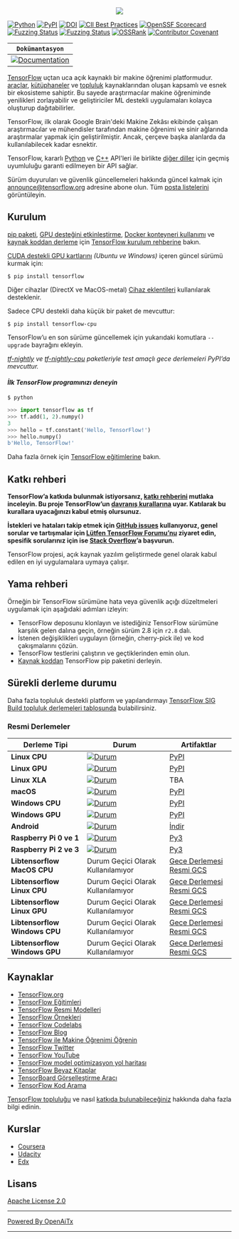 <div align="center">
  <img src="https://www.tensorflow.org/images/tf_logo_horizontal.png">
</div>

[![Python](https://img.shields.io/pypi/pyversions/tensorflow.svg)](https://badge.fury.io/py/tensorflow)
[![PyPI](https://badge.fury.io/py/tensorflow.svg)](https://badge.fury.io/py/tensorflow)
[![DOI](https://zenodo.org/badge/DOI/10.5281/zenodo.4724125.svg)](https://doi.org/10.5281/zenodo.4724125)
[![CII Best Practices](https://bestpractices.coreinfrastructure.org/projects/1486/badge)](https://bestpractices.coreinfrastructure.org/projects/1486)
[![OpenSSF Scorecard](https://api.securityscorecards.dev/projects/github.com/tensorflow/tensorflow/badge)](https://securityscorecards.dev/viewer/?uri=github.com/tensorflow/tensorflow)
[![Fuzzing Status](https://oss-fuzz-build-logs.storage.googleapis.com/badges/tensorflow.svg)](https://bugs.chromium.org/p/oss-fuzz/issues/list?sort=-opened&can=1&q=proj:tensorflow)
[![Fuzzing Status](https://oss-fuzz-build-logs.storage.googleapis.com/badges/tensorflow-py.svg)](https://bugs.chromium.org/p/oss-fuzz/issues/list?sort=-opened&can=1&q=proj:tensorflow-py)
[![OSSRank](https://shields.io/endpoint?url=https://ossrank.com/shield/44)](https://ossrank.com/p/44)
[![Contributor Covenant](https://img.shields.io/badge/Contributor%20Covenant-v1.4%20adopted-ff69b4.svg)](CODE_OF_CONDUCT.md)

**`Dokümantasyon`** |
------------------- |
[![Documentation](https://img.shields.io/badge/api-reference-blue.svg)](https://www.tensorflow.org/api_docs/) |

[TensorFlow](https://www.tensorflow.org/) uçtan uca açık kaynaklı bir makine öğrenimi platformudur. 
[araçlar](https://www.tensorflow.org/resources/tools),
[kütüphaneler](https://www.tensorflow.org/resources/libraries-extensions) ve
[topluluk](https://www.tensorflow.org/community) kaynaklarından oluşan kapsamlı ve esnek bir ekosisteme sahiptir.
Bu sayede araştırmacılar makine öğreniminde yenilikleri zorlayabilir ve geliştiriciler ML destekli uygulamaları kolayca oluşturup dağıtabilirler.

TensorFlow, ilk olarak Google Brain'deki Makine Zekâsı ekibinde çalışan araştırmacılar ve mühendisler tarafından makine öğrenimi ve sinir ağlarında araştırmalar yapmak için geliştirilmiştir. Ancak, çerçeve başka alanlarda da kullanılabilecek kadar esnektir.

TensorFlow, kararlı [Python](https://www.tensorflow.org/api_docs/python)
ve [C++](https://www.tensorflow.org/api_docs/cc) API'leri ile birlikte
[diğer diller](https://www.tensorflow.org/api_docs) için geçmiş uyumluluğu garanti edilmeyen bir API sağlar.

Sürüm duyuruları ve güvenlik güncellemeleri hakkında güncel kalmak için 
[announce@tensorflow.org](https://groups.google.com/a/tensorflow.org/forum/#!forum/announce) adresine abone olun.
Tüm [posta listelerini](https://www.tensorflow.org/community/forums) görüntüleyin.

## Kurulum

[pip paketi](https://www.tensorflow.org/install/pip),
[GPU desteğini etkinleştirme](https://www.tensorflow.org/install/gpu), 
[Docker konteyneri kullanımı](https://www.tensorflow.org/install/docker) ve
[kaynak koddan derleme](https://www.tensorflow.org/install/source) için
[TensorFlow kurulum rehberine](https://www.tensorflow.org/install) bakın.

[CUDA destekli GPU kartlarını](https://www.tensorflow.org/install/gpu) *(Ubuntu ve Windows)* içeren
güncel sürümü kurmak için:

```
$ pip install tensorflow
```

Diğer cihazlar (DirectX ve MacOS-metal) 
[Cihaz eklentileri](https://www.tensorflow.org/install/gpu_plugins#available_devices) kullanılarak desteklenir.

Sadece CPU destekli daha küçük bir paket de mevcuttur:

```
$ pip install tensorflow-cpu
```

TensorFlow’u en son sürüme güncellemek için yukarıdaki komutlara `--upgrade` bayrağını ekleyin.

*[tf-nightly](https://pypi.python.org/pypi/tf-nightly) ve
[tf-nightly-cpu](https://pypi.python.org/pypi/tf-nightly-cpu) paketleriyle test amaçlı gece derlemeleri PyPI’da mevcuttur.*

#### *İlk TensorFlow programınızı deneyin*

```shell
$ python
```

```python
>>> import tensorflow as tf
>>> tf.add(1, 2).numpy()
3
>>> hello = tf.constant('Hello, TensorFlow!')
>>> hello.numpy()
b'Hello, TensorFlow!'
```

Daha fazla örnek için 
[TensorFlow eğitimlerine](https://www.tensorflow.org/tutorials/) bakın.

## Katkı rehberi

**TensorFlow’a katkıda bulunmak istiyorsanız,
[katkı rehberini](CONTRIBUTING.md) mutlaka inceleyin. Bu proje TensorFlow’un
[davranış kurallarına](CODE_OF_CONDUCT.md) uyar. Katılarak bu kurallara
uyacağınızı kabul etmiş olursunuz.**

**İstekleri ve hataları takip etmek için [GitHub issues](https://github.com/tensorflow/tensorflow/issues) kullanıyoruz, genel sorular ve tartışmalar için
[Lütfen TensorFlow Forumu’nu](https://discuss.tensorflow.org/) ziyaret edin,
spesifik sorularınız için ise
[Stack Overflow](https://stackoverflow.com/questions/tagged/tensorflow)’a başvurun.**

TensorFlow projesi, açık kaynak yazılım geliştirmede genel olarak kabul edilen en iyi uygulamalara uymaya çalışır.

## Yama rehberi

Örneğin bir TensorFlow sürümüne hata veya güvenlik açığı düzeltmeleri uygulamak için aşağıdaki adımları izleyin:

*   TensorFlow deposunu klonlayın ve istediğiniz TensorFlow sürümüne karşılık gelen dalına geçin, örneğin sürüm 2.8 için `r2.8` dalı.
*   İstenen değişiklikleri uygulayın (örneğin, cherry-pick ile) ve kod çakışmalarını çözün.
*   TensorFlow testlerini çalıştırın ve geçtiklerinden emin olun.
*   [Kaynak koddan](https://www.tensorflow.org/install/source) TensorFlow pip paketini derleyin.

## Sürekli derleme durumu

Daha fazla topluluk destekli platform ve yapılandırmayı
[TensorFlow SIG Build topluluk derlemeleri tablosunda](https://github.com/tensorflow/build#community-supported-tensorflow-builds) bulabilirsiniz.

### Resmi Derlemeler

Derleme Tipi                   | Durum                                                                                                                                                                           | Artifaktlar
----------------------------- | -------------------------------------------------------------------------------------------------------------------------------------------------------------------------------- | ---------
**Linux CPU**                 | [![Durum](https://storage.googleapis.com/tensorflow-kokoro-build-badges/ubuntu-cc.svg)](https://storage.googleapis.com/tensorflow-kokoro-build-badges/ubuntu-cc.html)           | [PyPI](https://pypi.org/project/tf-nightly/)
**Linux GPU**                 | [![Durum](https://storage.googleapis.com/tensorflow-kokoro-build-badges/ubuntu-gpu-py3.svg)](https://storage.googleapis.com/tensorflow-kokoro-build-badges/ubuntu-gpu-py3.html) | [PyPI](https://pypi.org/project/tf-nightly-gpu/)
**Linux XLA**                 | [![Durum](https://storage.googleapis.com/tensorflow-kokoro-build-badges/ubuntu-xla.svg)](https://storage.googleapis.com/tensorflow-kokoro-build-badges/ubuntu-xla.html)         | TBA
**macOS**                     | [![Durum](https://storage.googleapis.com/tensorflow-kokoro-build-badges/macos-py2-cc.svg)](https://storage.googleapis.com/tensorflow-kokoro-build-badges/macos-py2-cc.html)     | [PyPI](https://pypi.org/project/tf-nightly/)
**Windows CPU**               | [![Durum](https://storage.googleapis.com/tensorflow-kokoro-build-badges/windows-cpu.svg)](https://storage.googleapis.com/tensorflow-kokoro-build-badges/windows-cpu.html)       | [PyPI](https://pypi.org/project/tf-nightly/)
**Windows GPU**               | [![Durum](https://storage.googleapis.com/tensorflow-kokoro-build-badges/windows-gpu.svg)](https://storage.googleapis.com/tensorflow-kokoro-build-badges/windows-gpu.html)       | [PyPI](https://pypi.org/project/tf-nightly-gpu/)
**Android**                   | [![Durum](https://storage.googleapis.com/tensorflow-kokoro-build-badges/android.svg)](https://storage.googleapis.com/tensorflow-kokoro-build-badges/android.html)               | [İndir](https://bintray.com/google/tensorflow/tensorflow/_latestVersion)
**Raspberry Pi 0 ve 1**       | [![Durum](https://storage.googleapis.com/tensorflow-kokoro-build-badges/rpi01-py3.svg)](https://storage.googleapis.com/tensorflow-kokoro-build-badges/rpi01-py3.html)           | [Py3](https://storage.googleapis.com/tensorflow-nightly/tensorflow-1.10.0-cp34-none-linux_armv6l.whl)
**Raspberry Pi 2 ve 3**       | [![Durum](https://storage.googleapis.com/tensorflow-kokoro-build-badges/rpi23-py3.svg)](https://storage.googleapis.com/tensorflow-kokoro-build-badges/rpi23-py3.html)           | [Py3](https://storage.googleapis.com/tensorflow-nightly/tensorflow-1.10.0-cp34-none-linux_armv7l.whl)
**Libtensorflow MacOS CPU**   | Durum Geçici Olarak Kullanılamıyor                                                                                                                                               | [Gece Derlemesi](https://storage.googleapis.com/libtensorflow-nightly/prod/tensorflow/release/macos/latest/macos_cpu_libtensorflow_binaries.tar.gz) [Resmi GCS](https://storage.googleapis.com/tensorflow/)
**Libtensorflow Linux CPU**   | Durum Geçici Olarak Kullanılamıyor                                                                                                                                               | [Gece Derlemesi](https://storage.googleapis.com/libtensorflow-nightly/prod/tensorflow/release/ubuntu_16/latest/cpu/ubuntu_cpu_libtensorflow_binaries.tar.gz) [Resmi GCS](https://storage.googleapis.com/tensorflow/)
**Libtensorflow Linux GPU**   | Durum Geçici Olarak Kullanılamıyor                                                                                                                                               | [Gece Derlemesi](https://storage.googleapis.com/libtensorflow-nightly/prod/tensorflow/release/ubuntu_16/latest/gpu/ubuntu_gpu_libtensorflow_binaries.tar.gz) [Resmi GCS](https://storage.googleapis.com/tensorflow/)
**Libtensorflow Windows CPU** | Durum Geçici Olarak Kullanılamıyor                                                                                                                                               | [Gece Derlemesi](https://storage.googleapis.com/libtensorflow-nightly/prod/tensorflow/release/windows/latest/cpu/windows_cpu_libtensorflow_binaries.tar.gz) [Resmi GCS](https://storage.googleapis.com/tensorflow/)
**Libtensorflow Windows GPU** | Durum Geçici Olarak Kullanılamıyor                                                                                                                                               | [Gece Derlemesi](https://storage.googleapis.com/libtensorflow-nightly/prod/tensorflow/release/windows/latest/gpu/windows_gpu_libtensorflow_binaries.tar.gz) [Resmi GCS](https://storage.googleapis.com/tensorflow/)

## Kaynaklar

*   [TensorFlow.org](https://www.tensorflow.org)
*   [TensorFlow Eğitimleri](https://www.tensorflow.org/tutorials/)
*   [TensorFlow Resmi Modelleri](https://github.com/tensorflow/models/tree/master/official)
*   [TensorFlow Örnekleri](https://github.com/tensorflow/examples)
*   [TensorFlow Codelabs](https://codelabs.developers.google.com/?cat=TensorFlow)
*   [TensorFlow Blog](https://blog.tensorflow.org)
*   [TensorFlow ile Makine Öğrenimi Öğrenin](https://www.tensorflow.org/resources/learn-ml)
*   [TensorFlow Twitter](https://twitter.com/tensorflow)
*   [TensorFlow YouTube](https://www.youtube.com/channel/UC0rqucBdTuFTjJiefW5t-IQ)
*   [TensorFlow model optimizasyon yol haritası](https://www.tensorflow.org/model_optimization/guide/roadmap)
*   [TensorFlow Beyaz Kitaplar](https://www.tensorflow.org/about/bib)
*   [TensorBoard Görselleştirme Aracı](https://github.com/tensorflow/tensorboard)
*   [TensorFlow Kod Arama](https://cs.opensource.google/tensorflow/tensorflow)

[TensorFlow topluluğu](https://www.tensorflow.org/community) ve nasıl
[katkıda bulunabileceğiniz](https://www.tensorflow.org/community/contribute) hakkında daha fazla bilgi edinin.

## Kurslar

* [Coursera](https://www.coursera.org/search?query=TensorFlow)
* [Udacity](https://www.udacity.com/courses/all?search=TensorFlow)
* [Edx](https://www.edx.org/search?q=TensorFlow)

## Lisans

[Apache License 2.0](LICENSE)


---

[Powered By OpenAiTx](https://github.com/OpenAiTx/OpenAiTx)

---
